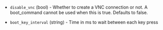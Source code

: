 <!-- Code generated from the comments of the VNCConfig struct in common/bootcommand/config.go; DO NOT EDIT MANUALLY -->

-   `disable_vnc` (bool) - Whether to create a VNC connection or not. A boot_command cannot be used
    when this is true. Defaults to false.
    
-   `boot_key_interval` (string) - Time in ms to wait between each key press
    